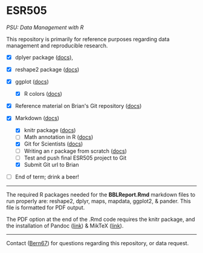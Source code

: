 ESR505
======
*PSU: Data Management with R*

This repository is primarily for reference purposes regarding data management and reproducible research.

- [x] dplyer package ([docs](https://github.com/hadley/dplyr)), 
- [x] reshape2 package ([docs](http://cran.r-project.org/web/packages/reshape2/index.html))
- [x] ggplot ([docs](http://ggplot2.org/))
  - [x] R colors ([docs](http://research.stowers-institute.org/efg/R/Color/Chart/index.htm))

- [x] Reference material on Brian's Git repository ([docs](https://github.com/bsteves/DataManagementClass))
  
- [x] Markdown ([docs](http://kbroman.github.io/knitr_knutshell/pages/Rmarkdown.html))
  - [x] knitr package ([docs](http://yihui.name/knitr/))
  - [ ] Math annotation in R ([docs](http://vis.supstat.com/2013/04/mathematical-annotation-in-r/))
  - [x] Git for Scientists ([docs](http://nyuccl.org/pages/GitTutorial/))
  - [ ] Writing an r package from scratch ([docs](http://hilaryparker.com/2014/04/29/writing-an-r-package-from-scratch/))
  - [ ] Test and push final ESR505 project to Git
  - [x] Submit Git url to Brian

- [ ] End of term; drink a beer!

___
The required R packages needed for the **BBLReport.Rmd** markdown files to run properly are: reshape2, dplyr, maps, mapdata, ggplot2, & pander. This file is formatted for PDF output.

The PDF option at the end of the .Rmd code requires the knitr package, and the installation of Pandoc ([link](https://github.com/jgm/pandoc/releases)) & MikTeX ([link](http://miktex.org/)).

___
Contact ([Bern67](<h2o.bern@gmail.com>)) for questions regarding this repository, or data request.

